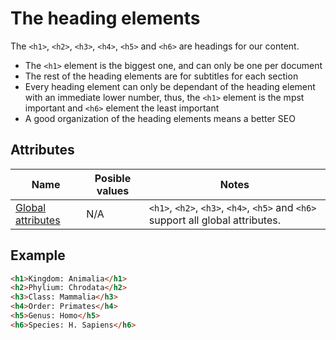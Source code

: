 # The heading elements
The `<h1>`, `<h2>`, `<h3>`, `<h4>`, `<h5>` and `<h6>` are headings for our content.

- The `<h1>` element is the biggest one, and can only be one per document
- The rest of the heading elements are for subtitles for each section
- Every heading element can only be dependant of the heading element with an immediate lower number, thus, the `<h1>` element is the mpst important and `<h6>` element the least important
- A good organization of the heading elements means a better SEO

## Attributes
| Name | Posible values | Notes |
|-|-|-|
| [Global attributes](../first-steps/global-attributes.md) | N/A | `<h1>`, `<h2>`, `<h3>`, `<h4>`, `<h5>` and `<h6>` support all global attributes. |

## Example
```html
<h1>Kingdom: Animalia</h1>
<h2>Phylium: Chrodata</h2>
<h3>Class: Mammalia</h3>
<h4>Order: Primates</h4>
<h5>Genus: Homo</h5>
<h6>Species: H. Sapiens</h6>
```